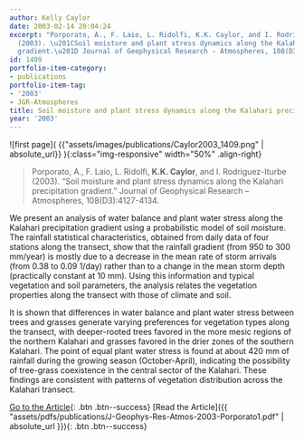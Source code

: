 ```yaml
---
author: Kelly Caylor
date: 2003-02-14 20:04:24
excerpt: "Porporato, A., F. Laio, L. Ridolfi, K.K. Caylor, and I. Rodriguez-Iturbe
  (2003). \u201CSoil moisture and plant stress dynamics along the Kalahari precipitation
  gradient.\u201D Journal of Geophysical Research - Atmospheres, 108(D3):4127-4134."
id: 1409
portfolio-item-category:
- publications
portfolio-item-tag:
- '2003'
- JGR-Atmospheres
title: Soil moisture and plant stress dynamics along the Kalahari precipitation gradient
year: '2003'
---
```


![first page]( {{"assets/images/publications/Caylor2003_1409.png" | absolute_url}} ){:class="img-responsive" width="50%" .align-right}

> Porporato, A., F. Laio, L. Ridolfi, **K.K. Caylor**, and I. Rodriguez-Iturbe (2003). “Soil moisture and plant stress dynamics along the Kalahari precipitation gradient.” Journal of Geophysical Research – Atmospheres, 108(D3):4127-4134.


We present an analysis of water balance and plant water stress along the Kalahari precipitation gradient using a probabilistic model of soil moisture. The rainfall statistical characteristics, obtained from daily data of four stations along the transect, show that the rainfall gradient (from 950 to 300 mm/year) is mostly due to a decrease in the mean rate of storm arrivals (from 0.38 to 0.09 1/day) rather than to a change in the mean storm depth (practically constant at 10 mm). Using this information and typical vegetation and soil parameters, the analysis relates the vegetation properties along the transect with those of climate and soil. 

It is shown that differences in water balance and plant water stress between trees and grasses generate varying preferences for vegetation types along the transect, with deeper-rooted trees favored in the more mesic regions of the northern Kalahari and grasses favored in the drier zones of the southern Kalahari. The point of equal plant water stress is found at about 420 mm of rainfall during the growing season (October-April), indicating the possibility of tree-grass coexistence in the central sector of the Kalahari. These findings are consistent with patterns of vegetation distribution across the Kalahari transect.


[Go to the Article](http://dx.doi.org/10.1029/2002JD002448){: .btn .btn--success}
[Read the Article]({{ "assets/pdfs/publications/J-Geophys-Res-Atmos-2003-Porporato1.pdf" | absolute_url }}){: .btn .btn--success}